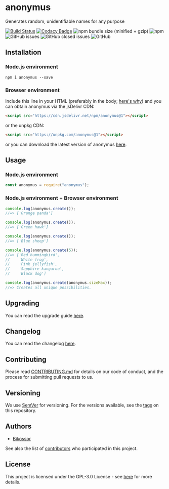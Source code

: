 # anonymus
Generates random, unidentifiable names for any purpose

[![Build Status](https://travis-ci.org/Bikossor/anonymus.svg?branch=develop)](https://travis-ci.org/Bikossor/anonymus)
[![Codacy Badge](https://api.codacy.com/project/badge/Grade/171758d1c7924f199f0f9b0b5f3d0dfe)](https://www.codacy.com/app/Bikossor/anonymus?utm_source=github.com&amp;utm_medium=referral&amp;utm_content=Bikossor/anonymus&amp;utm_campaign=Badge_Grade)
![npm bundle size (minified + gzip)](https://img.shields.io/bundlephobia/minzip/anonymus.svg)
![npm](https://img.shields.io/npm/dm/anonymus.svg)
![GitHub issues](https://img.shields.io/github/issues/bikossor/anonymus.svg)
![GitHub closed issues](https://img.shields.io/github/issues-closed/bikossor/anonymus.svg)
![GitHub](https://img.shields.io/github/license/bikossor/anonymus.svg)

## Installation
### Node.js environment
```
npm i anonymus --save
```

### Browser environment
Include this line in your HTML (preferably in the body; [here's why](https://www.w3schools.com/js/js_whereto.asp)) and you can obtain anonymus via the jsDelivr CDN:
```html
<script src="https://cdn.jsdelivr.net/npm/anonymus@1"></script>
```
or the unpkg CDN:
```html
<script src="https://unpkg.com/anonymus@1"></script>
```
or you can download the latest version of anonymus [here](https://github.com/Bikossor/anonymus/releases/latest).

## Usage
### Node.js environment

```javascript
const anonymus = require("anonymus");
```

### Node.js environment + Browser environment
```javascript
console.log(anonymus.create());
//=> ['Orange panda']

console.log(anonymus.create());
//=> ['Green hawk']

console.log(anonymus.create());
//=> ['Blue sheep']

console.log(anonymus.create(5));
//=> ['Red hummingbird',
//    'White frog',
//    'Pink jellyfish',
//    'Sapphire kangaroo',
//    'Black dog']

console.log(anonymus.create(anonymus.sizeMax));
//=> Creates all unique possibilities.
```

## Upgrading
You can read the upgrade guide [here](UPGRADING.md).

## Changelog
You can read the changelog [here](CHANGELOG.md).

## Contributing
Please read [CONTRIBUTING.md](https://gist.github.com/PurpleBooth/b24679402957c63ec426) for details on our code of conduct, and the process for submitting pull requests to us.

## Versioning
We use [SemVer](http://semver.org/) for versioning. For the versions available, see the [tags](https://github.com/bikossor/anonymus/tags) on this repository. 

## Authors
- [Bikossor](https://github.com/Bikossor)

See also the list of [contributors](https://github.com/bikossor/anonymus/contributors) who participated in this project.

## License
This project is licensed under the GPL-3.0 License - see [here](LICENSE) for more details.